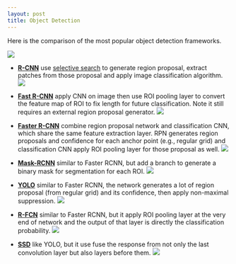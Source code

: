 ```yaml
---
layout: post
title: Object Detection 
---
```


Here is the comparison of the most popular object detection frameworks.

![](https://github.com/scutan90/DeepLearning-500-questions/raw/master/ch08_%E7%9B%AE%E6%A0%87%E6%A3%80%E6%B5%8B/img/ch8/8.1.2.png)

- **[R-CNN](https://arxiv.org/abs/1311.2524)** use [selective search](https://lilianweng.github.io/lil-log/2017/10/29/object-recognition-for-dummies-part-1.html#selective-search) to generate region proposal, extract patches from those proposal and apply image classification algorithm.
![](https://lilianweng.github.io/lil-log/assets/images/RCNN.png)

- **[Fast R-CNN](https://arxiv.org/pdf/1504.08083.pdf)** apply CNN on image then use ROI pooling layer to convert the feature map of ROI to fix length for future classification. Note it still requires an external region proposal generator.
![](https://lilianweng.github.io/lil-log/assets/images/fast-RCNN.png)

- **[Faster R-CNN](https://arxiv.org/pdf/1506.01497.pdf)** combine region proposal network and classification CNN, which share the same feature extraction layer. RPN generates region proposals and confidence for each anchor point (e.g., regular grid) and classification CNN apply ROI pooling layer for those proposal as well.
![](https://lilianweng.github.io/lil-log/assets/images/faster-RCNN.png)

- **[Mask-RCNN](https://arxiv.org/pdf/1703.06870.pdf)** similar to Faster RCNN, but add a branch to generate a binary mask for segmentation for each ROI.
![](https://lilianweng.github.io/lil-log/assets/images/mask-rcnn.png)

- **[YOLO](http://arxiv.org/abs/1506.02640)** similar to Faster RCNN, the network generates a lot of region proposal (from regular grid) and its confidence, then apply non-maximal suppression.
![](https://camo.githubusercontent.com/c54ee9c13e406046c35553e5da32175801a25b93/687474703a2f2f706a7265646469652e636f6d2f6d656469612f696d6167652f6d6f64656c5f322e706e67)

- **[R-FCN](http://arxiv.org/abs/1605.06409v2)** similar to Faster RCNN, but it apply ROI pooling layer at the very end of network and the output of that layer is directly the classification probability.
![](https://www.groundai.com/media/arxiv_projects/35313/eps/overall.svg)

- **[SSD](https://arxiv.org/pdf/1512.02325.pdf)** like YOLO, but it use fuse the response from not only the last convolution layer but also layers before them.
![](https://cdn-images-1.medium.com/max/2400/1*up-gIJ9rPkHXUGRoqWuULQ.jpeg)
